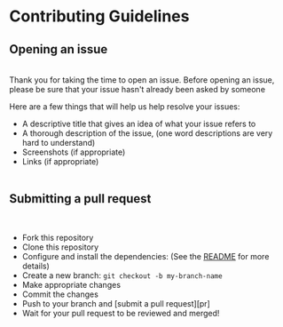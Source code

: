 # Contributing Guidelines

## Opening an issue
<br>
Thank you for taking the time to open an issue.
Before opening an issue, please be sure that your issue hasn't already been asked by someone

Here are a few things that will help us help resolve your issues:

- A descriptive title that gives an idea of what your issue refers to
- A thorough description of the issue, (one word descriptions are very hard to understand)
- Screenshots (if appropriate)
- Links (if appropriate)
<br><br>
## Submitting a pull request
<br>

- Fork this repository
- Clone this repository
- Configure and install the dependencies: (See the [README](README.md) for more details)
- Create a new branch: `git checkout -b my-branch-name`
- Make appropriate changes
- Commit the changes
- Push to your branch and [submit a pull request][pr]
- Wait for your pull request to be reviewed and merged!
